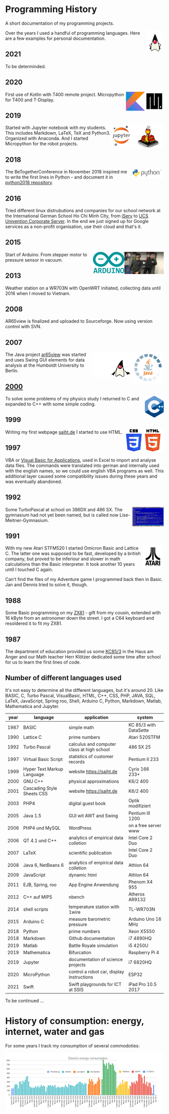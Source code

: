 # Programming History

A short documentation of my programming projects.

<img src="pic/duke.gif" align="right">

Over the years I used a handful of programming languages. Here are a few examples for personal documentation.

## 2021

To be determinded.

## 2020

<img src="pic/mlogo.jpg" align="right" width="60px"> <img src="pic/kotlin.svg" align="right" width="60px">

First use of Kotlin with T400 remote project. Micropython for T400 and T-Display.

## 2019

<img src="pic/micropython.jpg" align=right width="100px">
<img src="pic/jupyter.png" align="right" width="70px">

Started with Jupyter notebook with my students. This includes Markdown, LaTeX, TeX and Python3. Organized with Anaconda. And I started Micropython for the robot projects.

## 2018

<img src="pic/python.svg" align="right" width="100px">

The BeTogetherConference in November 2018 inspired me to write the first lines in Python - and document it in [python2018 repository](https://github.com/kreier/python2018).

## 2016

Tried different linux distrubutions and companies for our school network at the International German School Ho Chi Minh City, from [iServ](https://de.wikipedia.org/wiki/IServ) to [UCS Univention Corporate Server](https://en.wikipedia.org/wiki/Univention_Corporate_Server). In the end we just signed up for Google services as a non-profit organisation, use their cloud and that's it.

## 2015

<img src="pic/vacuum.jpg" align="right" height="70px">
<img src="pic/arduino.png" align="right" width="100px">

Start of Arduino. From stepper motor to pressure sensor in vacuum.

## 2013

Weather station on a WR703N with OpenWRT initiated, collecting data until 2016 when I moved to Vietnam.

## 2008

AR65view is finalized and uploaded to Sourceforge. Now using version control with SVN.

## 2007

<img src="pic/java.gif" align="right"> <img src="pic/duke2.gif" align="right">

The Java project [ar65view](https://github.com/kreier/ar65view) was started and uses Swing GUI elements for data analysis at the Humboldt University to Berlin.

## [2000](2000)

<img src="pic/cpp.svg" align="right" width="60px">

To solve some problems of my physics study I returned to C and expanded to C++ with some simple coding.

## 1999

<img src="pic/html5.svg" align="right" width="70px">
<img src="pic/css.svg" align="right" width="50px">

Writing my first webpage [saiht.de](http://saiht.de) I started to use HTML.

## 1997

VBA or [Visual Basic for Applications](https://en.wikipedia.org/wiki/Visual_Basic_for_Applications), used in Excel to import and analyse data files. The commands were translated into german and internally used with the english names, so we could use english VBA programs as well. This additional layer caused some compatibility issues during these years and was eventually abandoned.

## 1992

<img src="pic/turbopascal.png" align="right" width="100px">

Some TurboPascal at school on 386DX and 486 SX. The gymnasium had not yet been named, but is called now Lise-Meitner-Gymnasium.

## 1991

<img src="pic/atari.png" align="right" width="70px">

With my new Atari STFM520 I started Omicron Basic and Lattice C. The latter one was supposed to be fast, developed by a british company, but proved to be inferiour and slower in math calculations than the Basic interpreter. It took another 10 years until I touched C again.

Can't find the files of my Adventure game I programmed back then in Basic. Jan and Dennis tried to solve it, though.

## 1988

Some Basic programming on my [ZX81](https://en.wikipedia.org/wiki/ZX81) - gift from my cousin, extended with 16 kByte from an astronomer down the street. I got a C64 keyboard and resoldered it to fit my ZX81.

## 1987

The department of education provided us some [KC85/3](https://en.wikipedia.org/wiki/KC_85) in the Haus am Anger and our Math teacher Herr Klötzer dedicated some time after school for us to learn the first lines of code.

## Number of different languages used

It's not easy to determine all the different languages, but it's around 20. Like BASIC, C, Turbo Pascal, VisualBasic, HTML, C++, CSS, PHP, JAVA, SQL, LaTeX, JavaScript, Spring roo, Shell, Arduino C, Python, Markdown, Matlab, Mathematica and Jupyter. 

| year | language                   | application                                | system                 |
|------|----------------------------|--------------------------------------------|------------------------|
| 1987 | BASIC                      | simple math                                | KC 85/3 with DataSette |
| 1990 | Lattice C                  | prime numbers                              | Atari 520STFM          |
| 1992 | Turbo Pascal               | calculus and computer class at high school | 486 SX 25              |
| 1997 | Virtual Basic Script       | statistics of customer records             | Pentium II 233         |
| 1999 | Hyper Text Markup Language | website https://saiht.de                   | Cyrix 166 233+         |
| 2000 | GNU C++                    | physical approximations                    | K6/2 400               |
| 2001 | Cascading Style Sheets CSS | website https://saiht.de                   | K6/2 400               |
| 2003 | PHP4                       | digital guest book                         | Optik modifiziert      |
| 2005 | Java 1.5                   | GUI wit AWT and Swing                      | Pentium III 1200       |
| 2006 | PHP4 und MySQL             | WordPress                                  | on a free server www   |
| 2006 | QT 4.1 und C++             | analytics of empirical data colletion      | Intel Core 2 Duo       |
| 2007 | LaTeX                      | scientific publication                     | Intel Core 2 Duo       |
| 2008 | Java 6, NetBeans 6         | analytics of empirical data colletion      | Athlon 64              |
| 2009 | JavaScript                 | dynamic html                               | Athlon 64              |
| 2011 | EJB, Spring, roo           | App Engine Anwendung                       | Phenom X4 955          |
| 2012 | C++ auf MIPS               | nbench                                     | Atheros AR9132         |
| 2014 | shell scripts              | temperature station with 1wire             | TL-WR703N              |
| 2015 | Arduino C                  | measure barometric pressure                | Arduino Uno 16 MHz     |
| 2018 | Python                     | prime numbers                              | Xeon X5550             |
| 2018 | Markdown                   | Github documentation                       | i7 4890HQ              |
| 2019 | Matlab                     | Battle Royale simulation                   | i5 4250U               |
| 2019 | Mathematica                | Bifurcation                                | Raspberry Pi 4         |
| 2019 | Jupyter                    | documentation of science projects          | i7 6820HQ              |
| 2020 | MicroPython                | control a robot car, display instructions  | ESP32                  |
| 2021 | Swift                      | Swift playgrounds for ICT at SSIS          | iPad Pro 10.5 2017     |

To be continued ...

# History of consumption: energy, internet, water and gas

For some years I track my consumption of several commodoties:

![The consumption](consumption/electricity2021.png)

